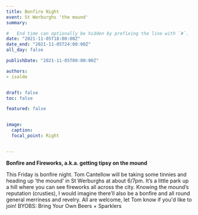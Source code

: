 ```yaml
---
title: Bonfire Night
event: St Werburghs 'the mound'
summary: 

#   End time can optionally be hidden by prefixing the line with `#`.
date: "2021-11-05T18:00:00Z"
date_end: "2021-11-05T24:00:00Z"
all_day: false

publishDate: "2021-11-05T00:00:00Z"

authors:
- isolde


draft: false
toc: false

featured: false


image:
  caption: 
  focal_point: Right


---
```


**Bonfire and Fireworks, a.k.a. getting tipsy on the mound**

This Friday is bonfire night. Tom Cantellow will be taking some tinnies and heading up ‘the mound’ in St Werburghs at about 6/7pm. It’s a little park up a hill where you can see fireworks all across the city. Knowing the mound’s reputation (crusties), I would imagine there’ll also be a bonfire and all round general merriness and revelry. All are welcome, let Tom know if you'd like to join! BYOBS: Bring Your Own Beers + Sparklers 

